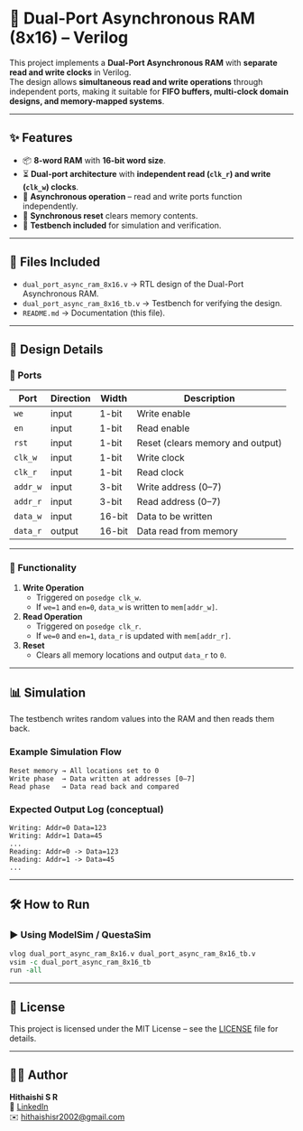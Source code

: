# 🧠 Dual-Port Asynchronous RAM (8x16) – Verilog

This project implements a **Dual-Port Asynchronous RAM** with **separate read and write clocks** in Verilog.  
 The design allows **simultaneous read and write operations** through independent ports, making it suitable for **FIFO buffers, multi-clock domain designs, and memory-mapped systems**.

---

## ✨ Features

- 📦 **8-word RAM** with **16-bit word size**.
- ⏳ **Dual-port architecture** with **independent read (`clk_r`) and write (`clk_w`) clocks**.
- 🔄 **Asynchronous operation** – read and write ports function independently.
- 🧹 **Synchronous reset** clears memory contents.
- 🧪 **Testbench included** for simulation and verification.

---

## 📂 Files Included

- `dual_port_async_ram_8x16.v` → RTL design of the Dual-Port Asynchronous RAM.
- `dual_port_async_ram_8x16_tb.v` → Testbench for verifying the design.
- `README.md` → Documentation (this file).

---

## 🧩 Design Details

### 🔹 Ports

| Port     | Direction | Width  | Description                      |
| -------- | --------- | ------ | -------------------------------- |
| `we`     | input     | 1-bit  | Write enable                     |
| `en`     | input     | 1-bit  | Read enable                      |
| `rst`    | input     | 1-bit  | Reset (clears memory and output) |
| `clk_w`  | input     | 1-bit  | Write clock                      |
| `clk_r`  | input     | 1-bit  | Read clock                       |
| `addr_w` | input     | 3-bit  | Write address (0–7)              |
| `addr_r` | input     | 3-bit  | Read address (0–7)               |
| `data_w` | input     | 16-bit | Data to be written               |
| `data_r` | output    | 16-bit | Data read from memory            |

---

### 🔹 Functionality

1. **Write Operation**
   - Triggered on `posedge clk_w`.
   - If `we=1` and `en=0`, `data_w` is written to `mem[addr_w]`.
2. **Read Operation**
   - Triggered on `posedge clk_r`.
   - If `we=0` and `en=1`, `data_r` is updated with `mem[addr_r]`.
3. **Reset**
   - Clears all memory locations and output `data_r` to `0`.

---

## 📊 Simulation

The testbench writes random values into the RAM and then reads them back.

### Example Simulation Flow

```text
Reset memory → All locations set to 0
Write phase  → Data written at addresses [0–7]
Read phase   → Data read back and compared
```

### Expected Output Log (conceptual)

```text
Writing: Addr=0 Data=123
Writing: Addr=1 Data=45
...
Reading: Addr=0 -> Data=123
Reading: Addr=1 -> Data=45
...
```

---

## 🛠️ How to Run

### ▶️ Using ModelSim / QuestaSim

```tcl
vlog dual_port_async_ram_8x16.v dual_port_async_ram_8x16_tb.v
vsim -c dual_port_async_ram_8x16_tb
run -all
```

---

## 🔹 License

This project is licensed under the MIT License – see the [LICENSE](../LICENSE) file for details.

---

## 👨‍💻 Author

**Hithaishi S R**  
 🔗 [LinkedIn](https://www.linkedin.com/in/hithaishisr)  
 ✉️ hithaishisr2002@gmail.com